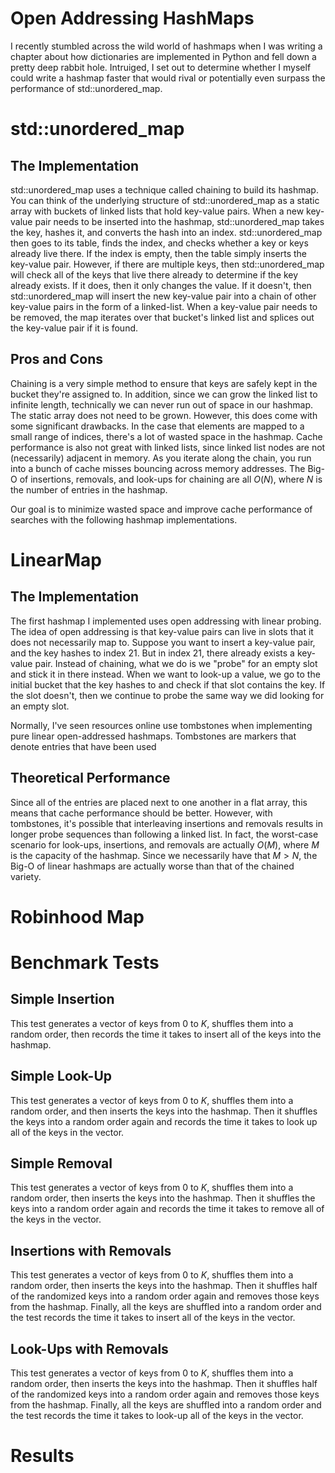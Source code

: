 <script type="text/x-mathjax-config">
MathJax.Hub.Config({
tex2jax: {
inlineMath: [['$','$'], ['\\(','\\)']],
processEscapes: true},
jax: ["input/TeX","input/MathML","input/AsciiMath","output/CommonHTML"],
extensions: ["tex2jax.js","mml2jax.js","asciimath2jax.js","MathMenu.js","MathZoom.js","AssistiveMML.js", "[Contrib]/a11y/accessibility-menu.js"],
TeX: {
extensions: ["AMSmath.js","AMSsymbols.js","noErrors.js","noUndefined.js"],
equationNumbers: {
autoNumber: "AMS"
}
}
});
</script>

# Open Addressing HashMaps

I recently stumbled across the wild world of hashmaps when I was writing a chapter about how dictionaries are implemented in Python and fell down a pretty deep rabbit hole. Intruiged, I set out to determine whether I myself could write a hashmap faster that would rival or potentially even surpass the performance of std::unordered_map.

# std::unordered_map

## The Implementation
std::unordered_map uses a technique called chaining to build its hashmap. You can think of the underlying structure of std::unordered_map as a static array with buckets of linked lists that hold key-value pairs. When a new key-value pair needs to be inserted into the hashmap, std::unordered_map takes the key, hashes it, and converts the hash into an index. std::unordered_map then goes to its table, finds the index, and checks whether a key or keys already live there. If the index is empty, then the table simply inserts the key-value pair. However, if there are multiple keys, then std::unordered_map will check all of the keys that live there already to determine if the key already exists. If it does, then it only changes the value. If it doesn't, then std::unordered_map will insert the new key-value pair into a chain of other key-value pairs in the form of a linked-list. When a key-value pair needs to be removed, the map iterates over that bucket's linked list and splices out the key-value pair if it is found.

## Pros and Cons

Chaining is a very simple method to ensure that keys are safely kept in the bucket they're assigned to. In addition, since we can grow the linked list to infinite length, technically we can never run out of space in our hashmap. The static array does not need to be grown. However, this does come with some significant drawbacks. In the case that elements are mapped to a small range of indices, there's a lot of wasted space in the hashmap. Cache performance is also not great with linked lists, since linked list nodes are not (necessarily) adjacent in memory. As you iterate along the chain, you run into a bunch of cache misses bouncing across memory addresses. The Big-O of insertions, removals, and look-ups for chaining are all $O(N)$, where $N$ is the number of entries in the hashmap.

Our goal is to minimize wasted space and improve cache performance of searches with the following hashmap implementations.

# LinearMap

## The Implementation
The first hashmap I implemented uses open addressing with linear probing. The idea of open addressing is that key-value pairs can live in slots that it does not necessarily map to. Suppose you want to insert a key-value pair, and the key hashes to index 21. But in index 21, there already exists a key-value pair. Instead of chaining, what we do is we "probe" for an empty slot and stick it in there instead. When we want to look-up a value, we go to the initial bucket that the key hashes to and check if that slot contains the key. If the slot doesn't, then we continue to probe the same way we did looking for an empty slot. 

Normally, I've seen resources online use tombstones when implementing pure linear open-addressed hashmaps. Tombstones are markers that denote entries that have been used

## Theoretical Performance

Since all of the entries are placed next to one another in a flat array, this means that cache performance should be better. However, with tombstones, it's possible that interleaving insertions and removals results in longer probe sequences than following a linked list. In fact, the worst-case scenario for look-ups, insertions, and removals are actually $O(M)$, where $M$ is the capacity of the hashmap. Since we necessarily have that $M > N$, the Big-O of linear hashmaps are actually worse than that of the chained variety.


# Robinhood Map



# Benchmark Tests

## Simple Insertion

This test generates a vector of keys from 0 to $K$, shuffles them into a random order, then records the time it takes to insert all of the keys into the hashmap.

## Simple Look-Up

This test generates a vector of keys from 0 to $K$, shuffles them into a random order, and then inserts the keys into the hashmap. Then it shuffles the keys into a random order again and records the time it takes to look up all of the keys in the vector.

## Simple Removal

This test generates a vector of keys from 0 to $K$, shuffles them into a random order, then inserts the keys into the hashmap. Then it shuffles the keys into a random order again and records the time it takes to remove all of the keys in the vector.

## Insertions with Removals

This test generates a vector of keys from 0 to $K$, shuffles them into a random order, then inserts the keys into the hashmap. Then it shuffles half of the randomized keys into a random order again and removes those keys from the hashmap. Finally, all the keys are shuffled into a random order and the test records the time it takes to insert all of the keys in the vector.

## Look-Ups with Removals

This test generates a vector of keys from 0 to $K$, shuffles them into a random order, then inserts the keys into the hashmap. Then it shuffles half of the randomized keys into a random order again and removes those keys from the hashmap. Finally, all the keys are shuffled into a random order and the test records the time it takes to look-up all of the keys in the vector.

# Results